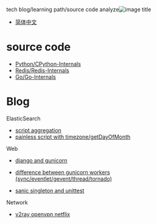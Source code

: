 tech blog/learning path/source code analyze![image title](http://www.zpoint.xyz:8080/count/tag.svg?url=github%2FBlog)


* [简体中文](https://github.com/zpoint/Blog/blob/master/README_CN.md)

# source code

* [Python/CPython-Internals](https://github.com/zpoint/CPython-Internals)
* [Redis/Redis-Internals](https://github.com/zpoint/Redis-Internals)
* [Go/Go-Internals](https://github.com/zpoint/Go-Internals)

# Blog

ElasticSearch

* [script aggregation](https://gist.github.com/zpoint/3364e01e721815705617bab0587658ce#file-script_aggregation-md)
* [painless script with timezone/getDayOfMonth](https://gist.github.com/zpoint/b65a377ca842997e4d7d8278a32f1d49)

Web

* [django and gunicorn](https://github.com/zpoint/Blog/blob/master/Python/django/django.md)

* [difference between gunicorn workers (sync/eventlet/gevent/thread/tornado)](https://github.com/zpoint/Blog/blob/master/Python/django/gunicorn.md)

* [sanic singleton and unittest](https://gist.github.com/zpoint/c44c80155e335108b38ce8bc1374dc44)	

Network

* [v2ray openvpn netflix](https://gist.github.com/zpoint/df2483c6beb97816e34ddbde3f62f5d8)

<!--
Interview

* [Tencent/Covariant AI(2020-09)](https://github.com/zpoint/Blog/blob/master/Interview/202009.md)
-->

